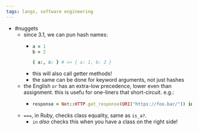 ```yaml
---
tags: langs, software engineering
---
```


- #nuggets
	- since 3.1, we can pun hash names:
		- ```Ruby
		  a = 1
		  b = 2
		  
		  { a:, b: } # => { a: 1, b: 2 }
		  ```
		- this will also call getter methods!
		- the same can be done for keyword arguments, not just hashes
	- the English `or` has an extra-low precedence, lower even than assignment. this is usefu for one-liners that short-circuit. e.g.:
		- ```Ruby
		  response = Net::HTTP.get_response(URI("https://foo.bar/")) in Net::HTTPSuccess or abort "Error: #{response.message}"
		  ```
	- `===`, in Ruby, checks class equality, same as `is_a?`.
		- `in` _also_ checks this when you have a class on the right side!